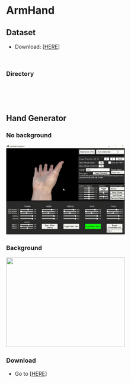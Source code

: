 # ArmHand

## Dataset
* Download: [[HERE](https://www.google.com)]
</br>

### Directory

</br>

</br>
</br>

## Hand Generator

### No background
<p align="left">
    <img src="assets/nobg.gif", width="320" height="240">
</p>

### Background
<p align="left">
    <img src="assets/bg.gif", width="320" height="240">
</p>

### Download
* Go to [[HERE](https://www.google.com)]
